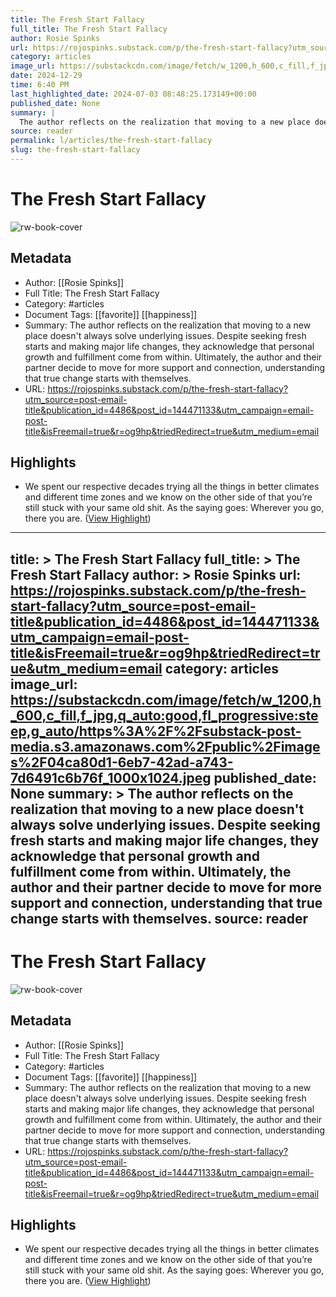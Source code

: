 ```yaml
---
title: The Fresh Start Fallacy
full_title: The Fresh Start Fallacy
author: Rosie Spinks
url: https://rojospinks.substack.com/p/the-fresh-start-fallacy?utm_source=post-email-title&publication_id=4486&post_id=144471133&utm_campaign=email-post-title&isFreemail=true&r=og9hp&triedRedirect=true&utm_medium=email
category: articles
image_url: https://substackcdn.com/image/fetch/w_1200,h_600,c_fill,f_jpg,q_auto:good,fl_progressive:steep,g_auto/https%3A%2F%2Fsubstack-post-media.s3.amazonaws.com%2Fpublic%2Fimages%2F04ca80d1-6eb7-42ad-a743-7d6491c6b76f_1000x1024.jpeg
date: 2024-12-29
time: 6:40 PM
last_highlighted_date: 2024-07-03 08:48:25.173149+00:00
published_date: None
summary: |
  The author reflects on the realization that moving to a new place doesn't always solve underlying issues. Despite seeking fresh starts and making major life changes, they acknowledge that personal growth and fulfillment come from within. Ultimately, the author and their partner decide to move for more support and connection, understanding that true change starts with themselves.
source: reader
permalink: l/articles/the-fresh-start-fallacy
slug: the-fresh-start-fallacy
---
```

# The Fresh Start Fallacy

![rw-book-cover](https://substackcdn.com/image/fetch/w_1200,h_600,c_fill,f_jpg,q_auto:good,fl_progressive:steep,g_auto/https%3A%2F%2Fsubstack-post-media.s3.amazonaws.com%2Fpublic%2Fimages%2F04ca80d1-6eb7-42ad-a743-7d6491c6b76f_1000x1024.jpeg)

## Metadata
- Author: [[Rosie Spinks]]
- Full Title: The Fresh Start Fallacy
- Category: #articles
- Document Tags: [[favorite]] [[happiness]] 
- Summary: The author reflects on the realization that moving to a new place doesn't always solve underlying issues. Despite seeking fresh starts and making major life changes, they acknowledge that personal growth and fulfillment come from within. Ultimately, the author and their partner decide to move for more support and connection, understanding that true change starts with themselves.
- URL: https://rojospinks.substack.com/p/the-fresh-start-fallacy?utm_source=post-email-title&publication_id=4486&post_id=144471133&utm_campaign=email-post-title&isFreemail=true&r=og9hp&triedRedirect=true&utm_medium=email

## Highlights
- We spent our respective decades trying all the things in better climates and different time zones and we know on the other side of that you’re still stuck with your same old shit. As the saying goes: Wherever you go, there you are. ([View Highlight](https://read.readwise.io/read/01j1vwfpmq43q4bzegcpj124gb))


---
title: >
  The Fresh Start Fallacy
full_title: >
  The Fresh Start Fallacy
author: >
  Rosie Spinks
url: https://rojospinks.substack.com/p/the-fresh-start-fallacy?utm_source=post-email-title&publication_id=4486&post_id=144471133&utm_campaign=email-post-title&isFreemail=true&r=og9hp&triedRedirect=true&utm_medium=email
category: articles
image_url: https://substackcdn.com/image/fetch/w_1200,h_600,c_fill,f_jpg,q_auto:good,fl_progressive:steep,g_auto/https%3A%2F%2Fsubstack-post-media.s3.amazonaws.com%2Fpublic%2Fimages%2F04ca80d1-6eb7-42ad-a743-7d6491c6b76f_1000x1024.jpeg
published_date: None
summary: >
  The author reflects on the realization that moving to a new place doesn't always solve underlying issues. Despite seeking fresh starts and making major life changes, they acknowledge that personal growth and fulfillment come from within. Ultimately, the author and their partner decide to move for more support and connection, understanding that true change starts with themselves.
source: reader
---
# The Fresh Start Fallacy

![rw-book-cover](https://substackcdn.com/image/fetch/w_1200,h_600,c_fill,f_jpg,q_auto:good,fl_progressive:steep,g_auto/https%3A%2F%2Fsubstack-post-media.s3.amazonaws.com%2Fpublic%2Fimages%2F04ca80d1-6eb7-42ad-a743-7d6491c6b76f_1000x1024.jpeg)

## Metadata
- Author: [[Rosie Spinks]]
- Full Title: The Fresh Start Fallacy
- Category: #articles
- Document Tags: [[favorite]] [[happiness]] 
- Summary: The author reflects on the realization that moving to a new place doesn't always solve underlying issues. Despite seeking fresh starts and making major life changes, they acknowledge that personal growth and fulfillment come from within. Ultimately, the author and their partner decide to move for more support and connection, understanding that true change starts with themselves.
- URL: https://rojospinks.substack.com/p/the-fresh-start-fallacy?utm_source=post-email-title&publication_id=4486&post_id=144471133&utm_campaign=email-post-title&isFreemail=true&r=og9hp&triedRedirect=true&utm_medium=email

## Highlights
- We spent our respective decades trying all the things in better climates and different time zones and we know on the other side of that you’re still stuck with your same old shit. As the saying goes: Wherever you go, there you are. ([View Highlight](https://read.readwise.io/read/01j1vwfpmq43q4bzegcpj124gb))



